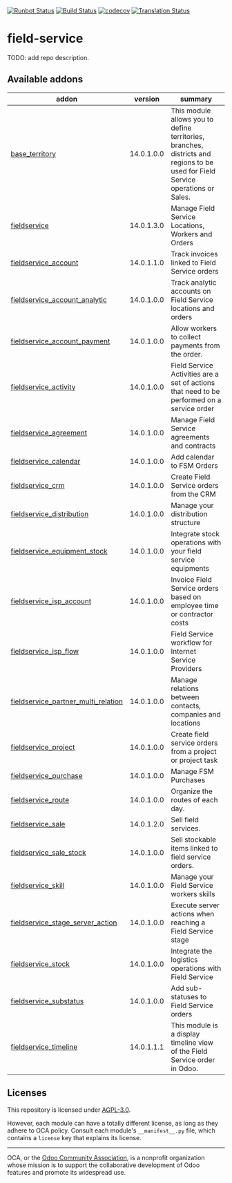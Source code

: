[![Runbot Status](https://runbot.odoo-community.org/runbot/badge/flat/264/14.0.svg)](https://runbot.odoo-community.org/runbot/repo/github-com-oca-field-service-264)
[![Build Status](https://travis-ci.com/OCA/field-service.svg?branch=14.0)](https://travis-ci.com/OCA/field-service)
[![codecov](https://codecov.io/gh/OCA/field-service/branch/14.0/graph/badge.svg)](https://codecov.io/gh/OCA/field-service)
[![Translation Status](https://translation.odoo-community.org/widgets/field-service-14-0/-/svg-badge.svg)](https://translation.odoo-community.org/engage/field-service-14-0/?utm_source=widget)

<!-- /!\ do not modify above this line -->

# field-service

TODO: add repo description.

<!-- /!\ do not modify below this line -->

<!-- prettier-ignore-start -->

[//]: # (addons)

Available addons
----------------
addon | version | summary
--- | --- | ---
[base_territory](base_territory/) | 14.0.1.0.0 | This module allows you to define territories, branches, districts and regions to be used for Field Service operations or Sales.
[fieldservice](fieldservice/) | 14.0.1.3.0 | Manage Field Service Locations, Workers and Orders
[fieldservice_account](fieldservice_account/) | 14.0.1.1.0 | Track invoices linked to Field Service orders
[fieldservice_account_analytic](fieldservice_account_analytic/) | 14.0.1.0.0 | Track analytic accounts on Field Service locations and orders
[fieldservice_account_payment](fieldservice_account_payment/) | 14.0.1.0.0 | Allow workers to collect payments from the order.
[fieldservice_activity](fieldservice_activity/) | 14.0.1.0.0 | Field Service Activities are a set of actions that need to be performed on a service order
[fieldservice_agreement](fieldservice_agreement/) | 14.0.1.0.0 | Manage Field Service agreements and contracts
[fieldservice_calendar](fieldservice_calendar/) | 14.0.1.0.0 | Add calendar to FSM Orders
[fieldservice_crm](fieldservice_crm/) | 14.0.1.0.0 | Create Field Service orders from the CRM
[fieldservice_distribution](fieldservice_distribution/) | 14.0.1.0.0 | Manage your distribution structure
[fieldservice_equipment_stock](fieldservice_equipment_stock/) | 14.0.1.0.0 | Integrate stock operations with your field service equipments
[fieldservice_isp_account](fieldservice_isp_account/) | 14.0.1.0.0 | Invoice Field Service orders based on employee time or contractor costs
[fieldservice_isp_flow](fieldservice_isp_flow/) | 14.0.1.0.0 | Field Service workflow for Internet Service Providers
[fieldservice_partner_multi_relation](fieldservice_partner_multi_relation/) | 14.0.1.0.0 | Manage relations between contacts, companies and locations
[fieldservice_project](fieldservice_project/) | 14.0.1.0.0 | Create field service orders from a project or project task
[fieldservice_purchase](fieldservice_purchase/) | 14.0.1.0.0 | Manage FSM Purchases
[fieldservice_route](fieldservice_route/) | 14.0.1.0.0 | Organize the routes of each day.
[fieldservice_sale](fieldservice_sale/) | 14.0.1.2.0 | Sell field services.
[fieldservice_sale_stock](fieldservice_sale_stock/) | 14.0.1.0.0 | Sell stockable items linked to field service orders.
[fieldservice_skill](fieldservice_skill/) | 14.0.1.0.0 | Manage your Field Service workers skills
[fieldservice_stage_server_action](fieldservice_stage_server_action/) | 14.0.1.0.0 | Execute server actions when reaching a Field Service stage
[fieldservice_stock](fieldservice_stock/) | 14.0.1.0.0 | Integrate the logistics operations with Field Service
[fieldservice_substatus](fieldservice_substatus/) | 14.0.1.0.0 | Add sub-statuses to Field Service orders
[fieldservice_timeline](fieldservice_timeline/) | 14.0.1.1.1 | This module is a display timeline view of the Field Service order in Odoo.

[//]: # (end addons)

<!-- prettier-ignore-end -->

## Licenses

This repository is licensed under [AGPL-3.0](LICENSE).

However, each module can have a totally different license, as long as they adhere to OCA
policy. Consult each module's `__manifest__.py` file, which contains a `license` key
that explains its license.

----

OCA, or the [Odoo Community Association](http://odoo-community.org/), is a nonprofit
organization whose mission is to support the collaborative development of Odoo features
and promote its widespread use.
